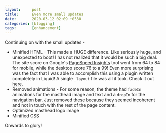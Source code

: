 ```yaml
---
layout: 	post
title: 		Even more small updates
date: 		2020-03-12 02:09 +0530
categories: [blogging]
tags: 		[enhancement]
---
```


Continuing on with the small updates -

* Minified HTML - This made a HUGE difference. Like seriously huge, and unexpected to boot! I has not realized that it would be such a big deal. The site score on Google's [PageSpeed Insights](https://developers.google.com/speed/pagespeed/insights/) tool went from 64 to 84 for mobile, while the desktop score 76 to a 99! Even more surprising was the fact that I was able to accomplish this using a plugin written completely in Liquid! A single `_layout` file was all it took. Check it out [here](http://jch.penibelst.de/).
* Removed animations - For some reason, the theme had `fadeIn` animations for the masthead image and text and a `dropIn` for the navigation bar. Just removed these because they seemed incoherent and not in touch with the rest of the page content.
* Optimized masthead logo image
* Minified CSS

Onwards to glory!
